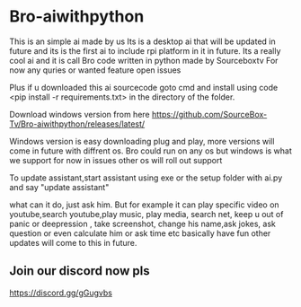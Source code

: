 # Bro-aiwithpython
This is an simple ai made by us
Its is a desktop ai that will be updated in future and its is the first ai to include rpi platform in it in future. 
Its a really cool ai and it is call Bro code written in python made by Sourceboxtv
For now any  quries or wanted feature open issues


Plus if u downloaded this ai sourcecode goto cmd and install using code <pip install -r requirements.txt> in the directory of the folder.

 
Download windows version from here https://github.com/SourceBox-Tv/Bro-aiwithpython/releases/latest/
 
Windows version is easy downloading plug and play, more versions will come in future with diffrent os.
Bro could run on any os but windows is what we support for now in issues other os will roll out support

 
 To update assistant,start assistant using exe or the setup folder with ai.py and say "update assistant"

 what can it do, just ask him. But for example it can play specific video on youtube,search youtube,play music, play media, search net, keep u out of panic or deepression , take screenshot, change his name,ask jokes, ask question or even calculate him or ask time etc basically have fun other updates will come to this in future.

 <h2>Join our discord now pls </h2>
 
https://discord.gg/gGugvbs

